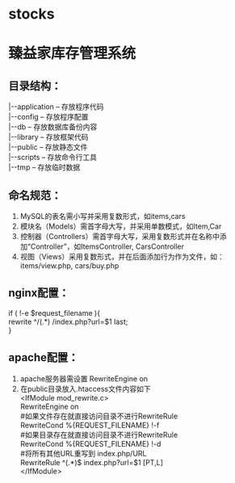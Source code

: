 # stocks
臻益家库存管理系统  
==================

目录结构：
----------  
|--application – 存放程序代码  
|--config – 存放程序配置  
|--db – 存放数据库备份内容  
|--library – 存放框架代码  
|--public – 存放静态文件   
|--scripts – 存放命令行工具  
|--tmp – 存放临时数据   

命名规范：
---------  
1. MySQL的表名需小写并采用复数形式，如items,cars  
2. 模块名（Models）需首字母大写，并采用单数模式，如Item,Car  
3. 控制器（Controllers）需首字母大写，采用复数形式并在名称中添加“Controller”，如ItemsController, CarsController  
4. 视图（Views）采用复数形式，并在后面添加行为作为文件，如：items/view.php, cars/buy.php

nginx配置：
----------  
if ( !-e $request_filename ){  
		rewrite ^/(.*)   /index.php?url=$1 last;  
}

apache配置：
-----------  
1. apache服务器需设置 RewriteEngine on  
2. 在public目录放入.htaccess文件内容如下  
	\<IfModule mod_rewrite.c>  
	   RewriteEngine on  
	   #如果文件存在就直接访问目录不进行RewriteRule  
	   RewriteCond %{REQUEST_FILENAME} !-f  
	   #如果目录存在就直接访问目录不进行RewriteRule  
	   RewriteCond %{REQUEST_FILENAME} !-d  
	   #将所有其他URL重写到 index.php/URL  
	   RewriteRule ^(.*)$ index.php?url=$1 [PT,L]  
	\</IfModule>  
